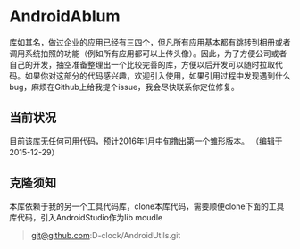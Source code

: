 # AndroidAblum

库如其名，做过企业的应用已经有三四个，但凡所有应用基本都有跳转到相册或者调用系统拍照的功能（例如所有应用都可以上传头像）。因此，为了方便公司或者自己的开发，抽空准备整理出一个比较完善的库，方便以后开发可以随时拉取代码。如果你对这部分的代码感兴趣，欢迎引入使用，如果引用过程中发现遇到什么bug，麻烦在Github上给我提个issue，我会尽快联系你定位修复。

## 当前状况

目前该库无任何可用代码，预计2016年1月中旬撸出第一个雏形版本。  （编辑于2015-12-29）


## 克隆须知

本库依赖于我的另一个工具代码库，clone本库代码，需要顺便clone下面的工具库代码，引入AndroidStudio作为lib moudle

> git@github.com:D-clock/AndroidUtils.git